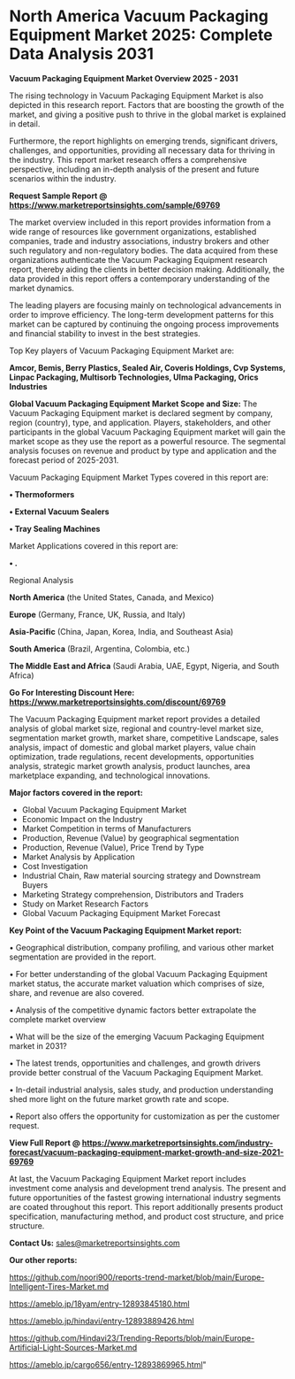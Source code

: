 # North America Vacuum Packaging Equipment Market 2025: Complete Data Analysis 2031

<Strong> Vacuum Packaging Equipment Market Overview 2025 - 2031</strong>

The rising technology in Vacuum Packaging Equipment Market is also depicted in this research report. Factors that are boosting the growth of the market, and giving a positive push to thrive in the global market is explained in detail.

Furthermore, the report highlights on emerging trends, significant drivers, challenges, and opportunities, providing all necessary data for thriving in the industry. This report market research offers a comprehensive perspective, including an in-depth analysis of the present and future scenarios within the industry.

<strong>Request Sample Report @ <a href=https://www.marketreportsinsights.com/sample/69769>https://www.marketreportsinsights.com/sample/69769</a></strong>

The market overview included in this report provides information from a wide range of resources like government organizations, established companies, trade and industry associations, industry brokers and other such regulatory and non-regulatory bodies. The data acquired from these organizations authenticate the Vacuum Packaging Equipment research report, thereby aiding the clients in better decision making. Additionally, the data provided in this report offers a contemporary understanding of the market dynamics.

The leading players are focusing mainly on technological advancements in order to improve efficiency. The long-term development patterns for this market can be captured by continuing the ongoing process improvements and financial stability to invest in the best strategies.

Top Key players of Vacuum Packaging Equipment Market are:

<strong>Amcor, Bemis, Berry Plastics, Sealed Air, Coveris Holdings, Cvp Systems, Linpac Packaging, Multisorb Technologies, Ulma Packaging, Orics Industries</strong>

<strong><b>Global Vacuum Packaging Equipment Market Scope and Size:</b></strong>
The Vacuum Packaging Equipment market is declared segment by company, region (country), type, and application. Players, stakeholders, and other participants in the global Vacuum Packaging Equipment market will gain the market scope as they use the report as a powerful resource. The segmental analysis focuses on revenue and product by type and application and the forecast period of 2025-2031.

Vacuum Packaging Equipment Market Types covered in this report are:

<strong>• Thermoformers

• External Vacuum Sealers

• Tray Sealing Machines</strong>

Market Applications covered in this report are:

<strong>• .</strong> 

Regional Analysis

<strong>North America</strong> (the United States, Canada, and Mexico)

<strong>Europe</strong> (Germany, France, UK, Russia, and Italy)

<strong>Asia-Pacific</strong> (China, Japan, Korea, India, and Southeast Asia)

<strong>South America</strong> (Brazil, Argentina, Colombia, etc.)

<strong>The Middle East and Africa</strong> (Saudi Arabia, UAE, Egypt, Nigeria, and South Africa)

<strong>Go For Interesting Discount Here: <a href=https://www.marketreportsinsights.com/discount/69769>https://www.marketreportsinsights.com/discount/69769</a></strong>

The Vacuum Packaging Equipment market report provides a detailed analysis of global market size, regional and country-level market size, segmentation market growth, market share, competitive Landscape, sales analysis, impact of domestic and global market players, value chain optimization, trade regulations, recent developments, opportunities analysis, strategic market growth analysis, product launches, area marketplace expanding, and technological innovations.

<strong><b>Major factors covered in the report:</b></strong>
<ul>
  <li>Global Vacuum Packaging Equipment Market </li>
  <li>Economic Impact on the Industry</li>
  <li>Market Competition in terms of Manufacturers</li>
  <li>Production, Revenue (Value) by geographical segmentation</li>
  <li>Production, Revenue (Value), Price Trend by Type</li>
  <li>Market Analysis by Application</li>
  <li>Cost Investigation</li>
  <li>Industrial Chain, Raw material sourcing strategy and Downstream Buyers</li>
  <li>Marketing Strategy comprehension, Distributors and Traders</li>
  <li>Study on Market Research Factors</li>
  <li>Global Vacuum Packaging Equipment Market Forecast</li>
</ul>

<strong><b>Key Point of the Vacuum Packaging Equipment Market report:</b></strong>

• Geographical distribution, company profiling, and various other market segmentation are provided in the report.

• For better understanding of the global Vacuum Packaging Equipment market status, the accurate market valuation which comprises of size, share, and revenue are also covered.

• Analysis of the competitive dynamic factors better extrapolate the complete market overview

• What will be the size of the emerging Vacuum Packaging Equipment market in 2031?

• The latest trends, opportunities and challenges, and growth drivers provide better construal of the Vacuum Packaging Equipment Market.

• In-detail industrial analysis, sales study, and production understanding shed more light on the future market growth rate and scope.

• Report also offers the opportunity for customization as per the customer request.

<strong><b>View Full Report @ <a href=https://www.marketreportsinsights.com/industry-forecast/vacuum-packaging-equipment-market-growth-and-size-2021-69769>https://www.marketreportsinsights.com/industry-forecast/vacuum-packaging-equipment-market-growth-and-size-2021-69769</a></b></strong>


At last, the Vacuum Packaging Equipment Market report includes investment come analysis and development trend analysis. The present and future opportunities of the fastest growing international industry segments are coated throughout this report. This report additionally presents product specification, manufacturing method, and product cost structure, and price structure.

<strong>Contact Us:</strong>
sales@marketreportsinsights.com

<strong>Our other reports:</strong>

<a href=https://github.com/noori900/reports-trend-market/blob/main/Europe-Intelligent-Tires-Market.md>https://github.com/noori900/reports-trend-market/blob/main/Europe-Intelligent-Tires-Market.md</a>

<a href=https://ameblo.jp/18yam/entry-12893845180.html>https://ameblo.jp/18yam/entry-12893845180.html</a>

<a href=https://ameblo.jp/hindavi/entry-12893889426.html>https://ameblo.jp/hindavi/entry-12893889426.html</a>

<a href=https://github.com/Hindavi23/Trending-Reports/blob/main/Europe-Artificial-Light-Sources-Market.md>https://github.com/Hindavi23/Trending-Reports/blob/main/Europe-Artificial-Light-Sources-Market.md</a>

<a href=https://ameblo.jp/cargo656/entry-12893869965.html>https://ameblo.jp/cargo656/entry-12893869965.html</a>"
